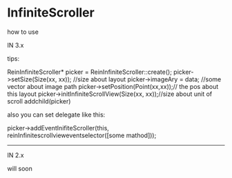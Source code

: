 # InfiniteScroller

how to use

IN 3.x

tips:

ReinInfiniteScroller* picker = ReinInfiniteScroller::create();
picker->setSize(Size(xx, xx)); //size about layout
picker->imageAry = data; //some vector about image path
picker->setPosition(Point(xx,xx));// the pos about this layout
picker->initInfiniteScrollView(Size(xx, xx));//size about unit of scroll
addchild(picker)

also
you can set delegate
like this:

picker->addEventInifiteScroller(this, reinInfinitescrollvieweventselector([some mathod]));

--------------------------------------------------------------------------

IN 2.x

will soon